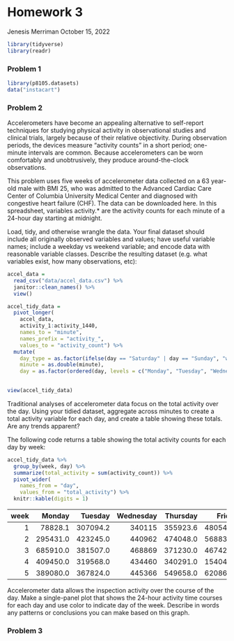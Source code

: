 Homework 3
================
Jenesis Merriman
October 15, 2022

``` r
library(tidyverse)
library(readr)
```

### Problem 1

``` r
library(p8105.datasets)
data("instacart")
```

### Problem 2

Accelerometers have become an appealing alternative to self-report
techniques for studying physical activity in observational studies and
clinical trials, largely because of their relative objectivity. During
observation periods, the devices measure “activity counts” in a short
period; one-minute intervals are common. Because accelerometers can be
worn comfortably and unobtrusively, they produce around-the-clock
observations.

This problem uses five weeks of accelerometer data collected on a 63
year-old male with BMI 25, who was admitted to the Advanced Cardiac Care
Center of Columbia University Medical Center and diagnosed with
congestive heart failure (CHF). The data can be downloaded here. In this
spreadsheet, variables activity.\* are the activity counts for each
minute of a 24-hour day starting at midnight.

Load, tidy, and otherwise wrangle the data. Your final dataset should
include all originally observed variables and values; have useful
variable names; include a weekday vs weekend variable; and encode data
with reasonable variable classes. Describe the resulting dataset
(e.g. what variables exist, how many observations, etc):

``` r
accel_data = 
  read_csv("data/accel_data.csv") %>%
  janitor::clean_names() %>%
  view()
```

``` r
accel_tidy_data =
  pivot_longer(
    accel_data, 
    activity_1:activity_1440,
    names_to = "minute", 
    names_prefix = "activity_",
    values_to = "activity_count") %>%
  mutate(
    day_type = as.factor(ifelse(day == "Saturday" | day == "Sunday", "weekend", "weekday")),
    minute = as.double(minute),
    day = as.factor(ordered(day, levels = c("Monday", "Tuesday", "Wednesday", "Thursday", "Friday", "Saturday", "Sunday"))))
  

view(accel_tidy_data)
```

Traditional analyses of accelerometer data focus on the total activity
over the day. Using your tidied dataset, aggregate across minutes to
create a total activity variable for each day, and create a table
showing these totals. Are any trends apparent?

The following code returns a table showing the total activity counts for
each day by week:

``` r
accel_tidy_data %>%
  group_by(week, day) %>%
  summarize(total_activity = sum(activity_count)) %>%
  pivot_wider(
    names_from = "day", 
    values_from = "total_activity") %>%
  knitr::kable(digits = 1)
```

| week |   Monday |  Tuesday | Wednesday | Thursday |   Friday | Saturday | Sunday |
|-----:|---------:|---------:|----------:|---------:|---------:|---------:|-------:|
|    1 |  78828.1 | 307094.2 |    340115 | 355923.6 | 480542.6 |   376254 | 631105 |
|    2 | 295431.0 | 423245.0 |    440962 | 474048.0 | 568839.0 |   607175 | 422018 |
|    3 | 685910.0 | 381507.0 |    468869 | 371230.0 | 467420.0 |   382928 | 467052 |
|    4 | 409450.0 | 319568.0 |    434460 | 340291.0 | 154049.0 |     1440 | 260617 |
|    5 | 389080.0 | 367824.0 |    445366 | 549658.0 | 620860.0 |     1440 | 138421 |

Accelerometer data allows the inspection activity over the course of the
day. Make a single-panel plot that shows the 24-hour activity time
courses for each day and use color to indicate day of the week. Describe
in words any patterns or conclusions you can make based on this graph.

### Problem 3
